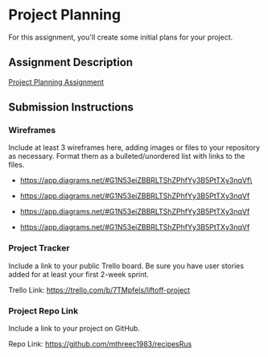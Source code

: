 # Project Planning
For this assignment, you'll create some initial plans for your project.

## Assignment Description
[Project Planning Assignment](https://education.launchcode.org/liftoff/modules/assignments/project-planning)

## Submission Instructions

### Wireframes

Include at least 3 wireframes here, adding images or files to your repository as necessary. Format them as a bulleted/unordered list with links to the files.

- https://app.diagrams.net/#G1N53eiZBBRLTShZPhfYy3B5PtTXy3nqVf\

- https://app.diagrams.net/#G1N53eiZBBRLTShZPhfYy3B5PtTXy3nqVf

- https://app.diagrams.net/#G1N53eiZBBRLTShZPhfYy3B5PtTXy3nqVf

- https://app.diagrams.net/#G1N53eiZBBRLTShZPhfYy3B5PtTXy3nqVf


### Project Tracker

Include a link to your public Trello board. Be sure you have user stories added for at least your first 2-week sprint.

Trello Link: https://trello.com/b/7TMpfels/liftoff-project


### Project Repo Link

Include a link to your project on GitHub.

Repo Link: https://github.com/mthreec1983/recipesRus
